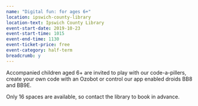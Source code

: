 ```yaml
---
name: "Digital fun: for ages 6+"
location: ipswich-county-library
location-text: Ipswich County Library
event-start-date: 2019-10-23
event-start-time: 1015
event-end-time: 1130
event-ticket-price: free
event-category: half-term
breadcrumb: y
---
```


Accompanied children aged 6+ are invited to play with our code-a-pillers, create your own code with an Ozobot or control our app enabled droids BB8 and BB9E.

Only 16 spaces are available, so contact the library to book in advance.
